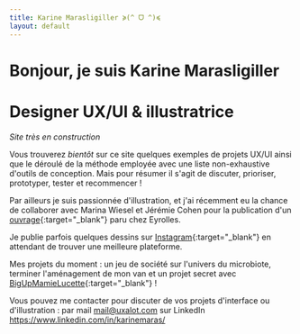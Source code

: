 ```yaml
---
title: Karine Marasligiller ≽(^ ᗜ ^)≼
layout: default
---
```


# Bonjour, je suis Karine Marasligiller
# Designer UX/UI & illustratrice
_Site très en construction_  

Vous trouverez _bientôt_ sur ce site quelques exemples de projets UX/UI ainsi que le déroulé de la méthode employée avec une liste non-exhaustive d'outils de conception. Mais pour résumer il s'agit de discuter, prioriser, prototyper, tester et recommencer !


Par ailleurs je suis passionnée d'illustration, et j'ai récemment eu la chance de collaborer avec Marina Wiesel et Jérémie Cohen pour la publication d'un [ouvrage](https://www.eyrolles.com/Informatique/Livre/l-ux-design-en-pratique--9782212678840/){:target="_blank"} paru chez Eyrolles. 

Je publie parfois quelques dessins sur [Instagram](http://instagram.com/gedzok/){:target="_blank"} en attendant de trouver une meilleure plateforme. 

Mes projets du moment : un jeu de société sur l'univers du microbiote, terminer l'aménagement de mon van et un projet secret avec [BigUpMamieLucette](https://www.instagram.com/stories/bigupmamielucette/){:target="_blank"} !

Vous pouvez me contacter pour discuter de vos projets d'interface ou d'illustration :
par mail <mail@uxalot.com>
sur LinkedIn <https://www.linkedin.com/in/karinemaras/>
